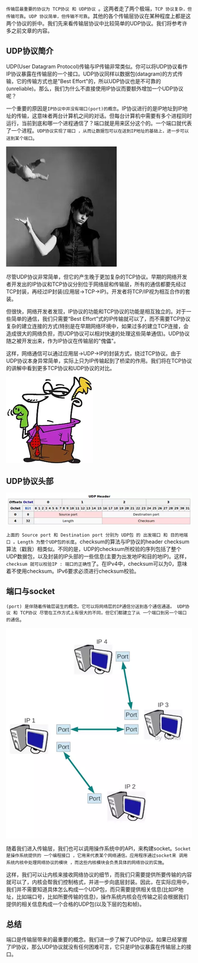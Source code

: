 `传输层最重要的协议为 TCP协议 和 UDP协议 `。这两者走了两个极端，`TCP 协议复杂，但传输可靠`。`UDP 协议简单，但传输不可靠`。其他的各个传输层协议在某种程度上都是这两个协议的折中。我们先来看传输层协议中比较简单的UDP协议。我们将参考许多之前文章的内容。

## UDP协议简介

UDP(User Datagram Protocol)传输与IP传输非常类似。你可以将UDP协议看作IP协议暴露在传输层的一个接口。UDP协议同样以数据包(datagram)的方式传输，它的传输方式也是"Best Effort"的，所以UDP协议也是不可靠的(unreliable)。那么，我们为什么不直接使用IP协议而要额外增加一个UDP协议呢？

一个重要的原因是`IP协议中并没有端口(port)的概念`。IP协议进行的是IP地址到IP地址的传输，这意味者两台计算机之间的对话。但每台计算机中需要有多个进程同时运行，当前到底和哪一个进程通信了？端口就是用来区分这个的。一个端口就代表了一个进程。`UDP协议实现了端口 ，从而让数据包可以在送到IP地址的基础上，进一步可以送到某个端口`。

![UDP：依然不是那么“可靠”](../images/udp_1.webp)

尽管UDP协议非常简单，但它的产生晚于更加复杂的TCP协议。早期的网络开发者开发出的IP协议和TCP协议分别位于网络层和传输层，所有的通信都要先经过TCP封装，再经过IP封装(应用层->TCP->IP)。开发者将TCP/IP视为相互合作的套装。

但很快，网络开发者发现，IP协议的功能和TCP协议的功能是相互独立的。对于一些简单的通信，我们只需要“Best Effort”式的IP传输就可以了，而不需要TCP协议复杂的建立连接的方式(特别是在早期网络环境中，如果过多的建立TCP连接，会造成很大的网络负担，而UDP协议可以相对快速的处理这些简单通信)。UDP协议随之被开发出来，作为IP协议在传输层的"傀儡"。

这样，网络通信可以通过应用层->UDP->IP的封装方式，绕过TCP协议。由于UDP协议本身异常简单，实际上只为IP传输起到了桥梁的作用。我们将在TCP协议的讲解中看到更多TCP协议和UDP协议的对比。

![IP和他的傀儡UDP](../images/udp_2.webp)

## UDP协议头部

![](../images/udp_3.webp)

`上面的 Source port 和 Destination port 分别为 UDP包 的 出发端口 和 目的地端口 。Length 为整个UDP包的长度`。checksum的算法与IP协议的header checksum算法（戳我）相类似。不同的是，UDP的checksum所校验的序列包括了整个UDP数据包，以及封装的IP头部的一些信息(主要为出发地IP和目的地IP)。这样，`checksum 就可以校验IP : 端口的正确性`了。在IPv4中，checksum可以为0，意味着不使用checksum。IPv6要求必须进行checksum校验。

## 端口与socket

`(port) 是伴随着传输层诞生的概念。它可以将网络层的IP通信分送到各个通信通道。 UDP协议 和 TCP协议 尽管在工作方式上有很大的不同，但它们都建立了从 一个端口到另一个端口 的通信`。

![IP：端口](../images/udp_4.webp)

随着我们进入传输层，我们也可以调用操作系统中的API，来构建socket。`Socket 是操作系统提供的 一个编程接口 ，它用来代表某个网络通信。应用程序通过socket来 调用系统内核中处理网络协议的模块 ，而这些内核模块会负责具体的网络协议的实施`。

这样，我们可以让内核来接收网络协议的细节，而我们只需要提供所要传输的内容就可以了，内核会帮我们控制格式，并进一步向底层封装。因此，在实际应用中，我们并不需要知道具体怎么构成一个UDP包，而只需要提供相关信息(比如IP地址，比如端口号，比如所要传输的信息)，操作系统内核会在传输之前会根据我们提供的相关信息构成一个合格的UDP包(以及下层的包和帧)。

## 总结

端口是传输层带来的最重要的概念。我们进一步了解了UDP协议。如果已经掌握了IP协议，那么UDP协议就没有任何困难可言，它只是IP协议暴露在传输层上的接口。